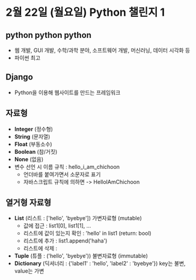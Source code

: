 # 2월 22일 (월요일) Python 챌린지 1

## python python python
- 웹 개발, GUI 개발, 수학/과학 분야, 소프트웨어 개발, 머신러닝, 데이터 시각화 등
- 파이썬 최고

## Django
- Python을 이용해 웹사이트를 만드는 프레임워크

## 자료형
- **Integer** (정수형)
- **String** (문자열)
- **Float** (부동소수)
- **Boolean** (참/거짓)
- **None** (없음)
- 변수 선언 시 이름 규칙 : hello_i_am_chichoon
    - 언더바를 붙여가면서 소문자로 표기
    - 자바스크립트 규칙에 의하면 -> HelloIAmChichoon

## 열거형 자료형
- **List** (리스트 : ['hello', 'byebye']) 가변자료형 (mutable)
    - 값에 접근 : list1[0], list1[1], ...
    - 리스트에 값이 있는지 확인 : 'hello' in list1 (return: bool)
    - 리스트에 추가 : list1.append('haha')
    - 리스트에 삭제 : 
- **Tuple** (튜플 : ('hello', 'byebye')) 불변자료형 (immutable)
- **Dictionary** (딕셔너리 : {'label1' : 'hello', 'label2' : 'byebye'}) key는 불변, value는 가변
